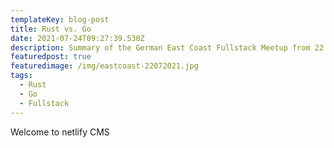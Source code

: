 ```yaml
---
templateKey: blog-post
title: Rust vs. Go
date: 2021-07-24T09:27:39.530Z
description: Summary of the German East Coast Fullstack Meetup from 22. July 2021...
featuredpost: true
featuredimage: /img/eastcoast-22072021.jpg
tags:
  - Rust
  - Go
  - Fullstack
---
```

Welcome to netlify CMS